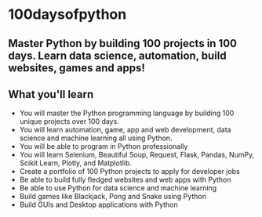 # 100daysofpython
## Master Python by building 100 projects in 100 days. Learn data science, automation, build websites, games and apps!

## What you'll learn
 * You will master the Python programming language by building 100 unique projects over 100 days.
 * You will learn automation, game, app and web development, data science and machine learning all using Python.
 * You will be able to program in Python professionally
 * You will learn Selenium, Beautiful Soup, Request, Flask, Pandas, NumPy, Scikit Learn, Plotly, and Matplotlib.
 * Create a portfolio of 100 Python projects to apply for developer jobs
 * Be able to build fully fledged websites and web apps with Python
 * Be able to use Python for data science and machine learning
 * Build games like Blackjack, Pong and Snake using Python
 * Build GUIs and Desktop applications with Python

